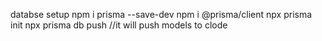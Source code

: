 databse setup 
npm i prisma --save-dev
npm i @prisma/client
 npx prisma init 
  npx prisma db push //it will push models to clode 